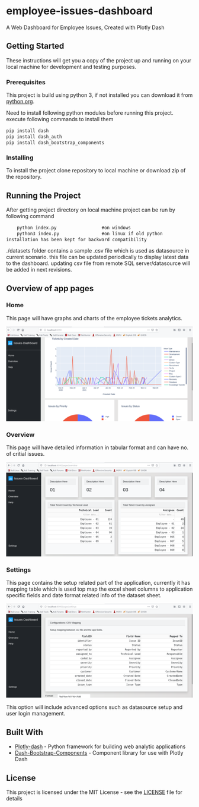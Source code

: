 # employee-issues-dashboard
A Web Dashboard for Employee Issues, Created with Plotly Dash

## Getting Started

These instructions will get you a copy of the project up and running on your local machine for development and testing purposes.

### Prerequisites

This project is build using python 3, if not installed you can download it from [python.org](https://www.python.org/downloads/).

Need to install following python modules before running this project. execute following commands to install them

```
pip install dash
pip install dash_auth
pip install dash_bootstrap_components
```

### Installing

To install the project clone repository to local machine or download zip of the repository.

## Running the Project

After getting project directory on local machine project can be run by following command

```
	python index.py                 #on windows
	python3 index.py                #on linux if old python installation has been kept for backward compatibility 
```

./datasets folder contains a sample .csv file which is used as datasource in current scenario.
this file can be updated periodically to display latest data to the dashboard.
updating csv file from remote SQL server/datasource will be added in next revisions.

## Overview of app pages

### Home
This page will have graphs and charts of the employee tickets analytics.

![alt text](https://github.com/shubham225/employee-issues-dashboard/blob/main/docs/imgs/homepage.png)

### Overview

This page will have detailed information in tabular format and can have no. of critial issues.

![alt text](https://github.com/shubham225/employee-issues-dashboard/blob/main/docs/imgs/overview.png)

### Settings
This page contains the setup related part of the application, currently it has mapping table which is used top map the excel sheet columns to application specific fields and date format related info of the dataset sheet.

![alt text](https://github.com/shubham225/employee-issues-dashboard/blob/main/docs/imgs/settings.png)

This option will include advanced options such as datasource setup and user login management.


## Built With

* [Plotly-dash](https://dash.plotly.com/introduction) - Python framework for building web analytic applications
* [Dash-Bootstrap-Components](https://dash-bootstrap-components.opensource.faculty.ai/docs/) - Component library for use with Plotly Dash


## License

This project is licensed under the MIT License - see the [LICENSE](LICENSE) file for details
